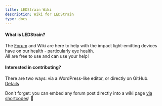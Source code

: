 ```yaml
---
title: LEDStrain Wiki
description: Wiki for LEDStrain
type: docs
---
```


#### What is LEDStrain?

The [Forum](https://ledstrain.org/) and Wiki are here to help with the impact
 light-emitting devices have on our health - particularly eye health.  
All are free to use and can use your help!


#### Interested in contributing? 

There are two ways: via a WordPress-like editor, or directly on GitHub. [Details](ledstrain#contributing)

Don't forget: you can embed any forum post directly into a wiki page [via shortcodes](ledstrain#forum-post-embed)! 🙂


